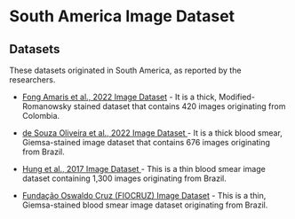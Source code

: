 # South America Image Dataset

## Datasets
These datasets originated in South America, as reported by the researchers.
+ [Fong Amaris et al., 2022 Image Dataset](https://itunuisewon.github.io/Malaria_Blood_Film_Images/All_Datasets/Fong_Amaris_et_al.,_2022_Dataset.html) - It is a thick, Modified-Romanowsky stained dataset that contains 420 images originating from Colombia.

+ [de Souza Oliveira et al., 2022 Image Dataset ](https://itunuisewon.github.io/Malaria_Blood_Film_Images/All_Datasets/de_Souza_Oliveira_et_al.,_2022_Dataset.html) - It is a thick blood smear, Giemsa-stained image dataset that contains 676 images originating from Brazil.

+ [Hung et al., 2017 Image Dataset ](https://itunuisewon.github.io/Malaria_Blood_Film_Images/All_Datasets/Hung_et_al.,_2017_Dataset.html) - This is a thin blood smear image dataset containing 1,300 images originating from Brazil.

+ [Fundação Oswaldo Cruz (FIOCRUZ) Image Dataset](https://itunuisewon.github.io/Malaria_Blood_Film_Images/All_Datasets/FIOCRUZ_Dataset.html) - This is a thin, Giemsa-stained blood smear image dataset originating from Brazil.

